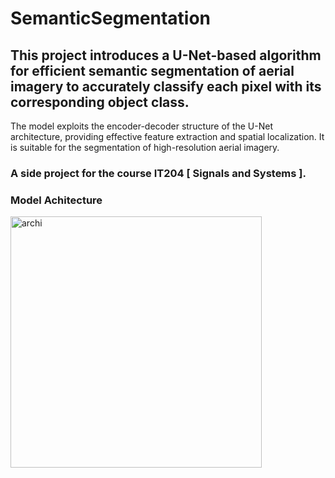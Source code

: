 # SemanticSegmentation

## This project introduces a U-Net-based algorithm for efficient semantic segmentation of aerial imagery to accurately classify each pixel with its corresponding object class. <br> 
 The model exploits the encoder-decoder structure of the U-Net architecture, providing effective feature extraction and spatial localization. It is suitable for the segmentation of high-resolution aerial imagery.

 ### A side project for the course IT204 [ Signals and Systems ].

### Model Achitecture
<img width="402" alt="archi" src="https://github.com/user-attachments/assets/a7b7d261-3b5b-4caf-915e-1ea0a1131594" />

 
